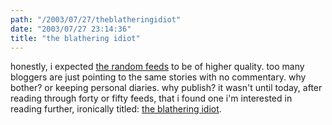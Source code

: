 ```yaml
---
path: "/2003/07/27/theblatheringidiot" 
date: "2003/07/27 23:14:36" 
title: "the blathering idiot" 
---
```

<p>honestly, i expected <a href="http://weblog.randomchaos.com/index.php?date=2003-07-26&amp;title=ten+random+feeds">the random feeds</a> to be of higher quality. too many bloggers are just pointing to the same stories with no commentary. why bother? or keeping personal diaries. why publish? it wasn't until today, after reading through forty or fifty feeds, that i found one i'm interested in reading further, ironically titled: <a href="http://radio.weblogs.com/0107343/">the blathering idiot</a>.</p>